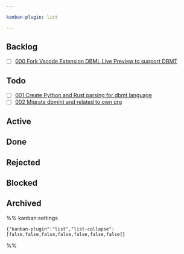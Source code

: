 ```yaml
---

kanban-plugin: list

---
```


## Backlog

* [ ] [000 Fork Vscode Extension DBML Live Preview to support DBMT](000%20Fork%20Vscode%20Extension%20DBML%20Live%20Preview%20to%20support%20DBMT.md)

## Todo

* [ ] [001 Create Python and Rust parsing for dbmt language](001%20Create%20Python%20and%20Rust%20parsing%20for%20dbmt%20language.md)
* [ ] [002 Migrate dbmint and related to own org](002%20Migrate%20dbmint%20and%20related%20to%20own%20org.md)

## Active

## Done

## Rejected

## Blocked

## Archived

%% kanban:settings

````
{"kanban-plugin":"list","list-collapse":[false,false,false,false,false,false,false]}
````

%%
